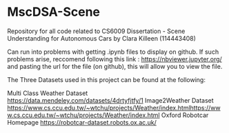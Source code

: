 # MscDSA-Scene
Repository for all code related to CS6009 Dissertation - Scene Understanding for Autonomous Cars by Clara Killeen (114443408)

Can run into problems with getting .ipynb files to display on github. If such problems arise, reccomend following this link : https://nbviewer.jupyter.org/ and pasting the url for the file (on github), this will allow you to view the file. 

The Three Datasets used in this project can be found at the following: 

Multi Class Weather Dataset https://data.mendeley.com/datasets/4drtyfjtfy/1
Image2Weather Dataset https://www.cs.ccu.edu.tw/~wtchu/projects/Weather/index.htmlhttps://www.cs.ccu.edu.tw/~wtchu/projects/Weather/index.html
Oxford Robotcar Homepage https://robotcar-dataset.robots.ox.ac.uk/





